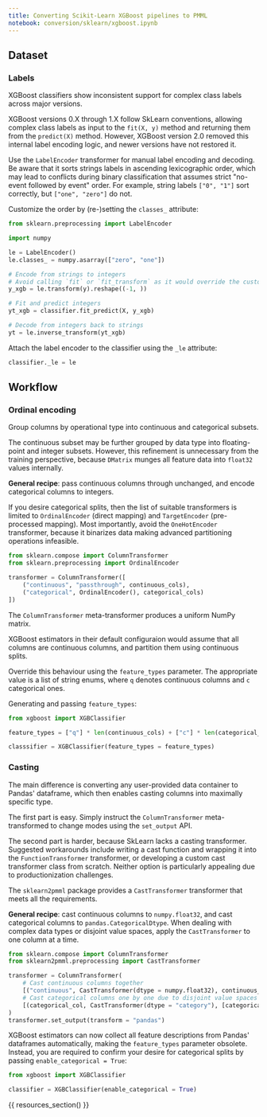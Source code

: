 ```yaml
---
title: Converting Scikit-Learn XGBoost pipelines to PMML
notebook: conversion/sklearn/xgboost.ipynb
---
```


## Dataset

### Labels

XGBoost classifiers show inconsistent support for complex class labels across major versions.

XGBoost versions 0.X through 1.X follow SkLearn conventions, allowing complex class labels as input to the `fit(X, y)` method and returning them from the `predict(X)` method.
However, XGBoost version 2.0 removed this internal label encoding logic, and newer versions have not restored it.

Use the `LabelEncoder` transformer for manual label encoding and decoding.
Be aware that it sorts strings labels in ascending lexicographic order, which may lead to conflicts during binary classification that assumes strict "no-event followed by event" order.
For example, string labels `["0", "1"]` sort correctly, but `["one", "zero"]` do not.

Customize the order by (re-)setting the `classes_` attribute:

```python
from sklearn.preprocessing import LabelEncoder

import numpy

le = LabelEncoder()
le.classes_ = numpy.asarray(["zero", "one"])

# Encode from strings to integers
# Avoid calling `fit` or `fit_transform` as it would override the custom order
y_xgb = le.transform(y).reshape((-1, ))

# Fit and predict integers
yt_xgb = classifier.fit_predict(X, y_xgb)

# Decode from integers back to strings
yt = le.inverse_transform(yt_xgb)
```

Attach the label encoder to the classifier using the `_le` attribute:

```python
classifier._le = le
```

## Workflow

### Ordinal encoding

Group columns by operational type into continuous and categorical subsets.

The continuous subset may be further grouped by data type into floating-point and integer subsets.
However, this refinement is unnecessary from the training perspective, because `DMatrix` munges all feature data into `float32` values internally.

**General recipe**: pass continuous columns through unchanged, and encode categorical columns to integers.

If you desire categorical splits, then the list of suitable transformers is limited to `OrdinalEncoder` (direct mapping) and `TargetEncoder` (pre-processed mapping).
Most importantly, avoid the `OneHotEncoder` transformer, because it binarizes data making advanced partitioning operations infeasible. 

```python
from sklearn.compose import ColumnTransformer
from sklearn.preprocessing import OrdinalEncoder

transformer = ColumnTransformer([
	("continuous", "passthrough", continuous_cols),
	("categorical", OrdinalEncoder(), categorical_cols)
])
```

The `ColumnTransformer` meta-transformer produces a uniform NumPy matrix.

XGBoost estimators in their default configuraion would assume that all columns are continuous columns, and partition them using continuous splits.

Override this behaviour using the `feature_types` parameter.
The appropriate value is a list of string enums, where `q` denotes continuous columns and `c` categorical ones.

Generating and passing `feature_types`:

```python
from xgboost import XGBClassifier

feature_types = ["q"] * len(continuous_cols) + ["c"] * len(categorical_cols)

classsifier = XGBClassifier(feature_types = feature_types)
```

### Casting

The main difference is converting any user-provided data container to Pandas' dataframe, which then enables casting columns into maximally specific type. 

The first part is easy. Simply instruct the `ColumnTransformer` meta-transformed to change modes using the `set_output` API.

The second part is harder, because SkLearn lacks a casting transformer.
Suggested workarounds include writing a cast function and wrapping it into the `FunctionTransformer` transformer, or developing a custom cast transformer class from scratch.
Neither option is particularly appealing due to productionization challenges.

The `sklearn2pmml` package provides a `CastTransformer` transformer that meets all the requirements.

**General recipe**: cast continuous columns to `numpy.float32`, and cast categorical columns to `pandas.CategoricalDtype`.
When dealing with complex data types or disjoint value spaces, apply the `CastTransformer` to one column at a time.

```python
from sklearn.compose import ColumnTransformer
from sklearn2pmml.preprocessing import CastTransformer

transformer = ColumnTransformer(
	# Cast continuous columns together
	[("continuous", CastTransformer(dtype = numpy.float32), continuous_cols)] +
	# Cast categorical columns one by one due to disjoint value spaces
	[(categorical_col, CastTransformer(dtype = "category"), [categorical_col]) for categorical_col in categorical_cols]
)
transformer.set_output(transform = "pandas")
```

XGBoost estimators can now collect all feature descriptions from Pandas' dataframes automatically, making the `feature_types` parameter obsolete.
Instead, you are required to confirm your desire for categorical splits by passing `enable_categorical = True`:

```python
from xgboost import XGBClassifier

classifier = XGBClassifier(enable_categorical = True)
```

{{ resources_section() }}
